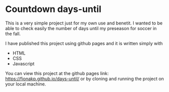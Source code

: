 # Countdown days-until

This is a very simple project just for my own use and benetit. I wanted to be able to check easily the number of days until my preseason for soccer in the fall. 

I have published this project using github pages and it is written simply with 
- HTML
- CSS
- Javascript

You can view this project at the github pages link:
https://fionakp.github.io/days-until/ 
or by cloning and running the project on your local machine. 
